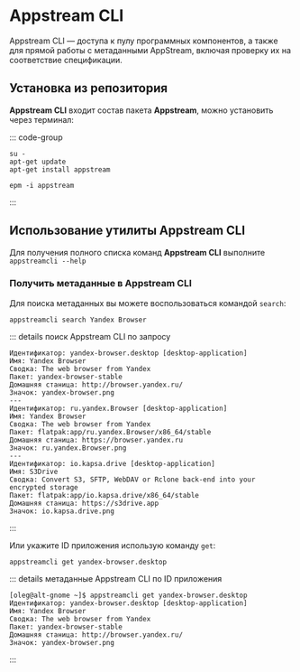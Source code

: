 # Appstream CLI

Appstream CLI — доступа к пулу программных компонентов, а также для прямой работы с метаданными AppStream, включая проверку их на соответствие спецификации.

## Установка из репозитория

**Appstream CLI** входит состав пакета **Appstream**, можно установить через терминал:

::: code-group

```shell[apt-get]
su -
apt-get update
apt-get install appstream
```

```shell[epm]
epm -i appstream
```

:::

## Использование утилиты Appstream CLI

Для получения полного списка команд **Appstream CLI** выполните `appstreamcli --help`

### Получить метаданные в Appstream CLI

Для поиска метаданных вы можете воспользоваться командой `search`:

```shell
appstreamcli search Yandex Browser
```

::: details поиск Appstream CLI по запросу

```shell
Идентификатор: yandex-browser.desktop [desktop-application]
Имя: Yandex Browser
Сводка: The web browser from Yandex
Пакет: yandex-browser-stable
Домашняя станица: http://browser.yandex.ru/
Значок: yandex-browser.png
---
Идентификатор: ru.yandex.Browser [desktop-application]
Имя: Yandex Browser
Сводка: The web browser from Yandex
Пакет: flatpak:app/ru.yandex.Browser/x86_64/stable
Домашняя станица: https://browser.yandex.ru
Значок: ru.yandex.Browser.png
---
Идентификатор: io.kapsa.drive [desktop-application]
Имя: S3Drive
Сводка: Convert S3, SFTP, WebDAV or Rclone back-end into your encrypted storage
Пакет: flatpak:app/io.kapsa.drive/x86_64/stable
Домашняя станица: https://s3drive.app
Значок: io.kapsa.drive.png
```

:::

Или укажите ID приложения использую команду `get`:

```shell
appstreamcli get yandex-browser.desktop
```

::: details метаданные Appstream CLI по ID приложения

```shell
[oleg@alt-gnome ~]$ appstreamcli get yandex-browser.desktop
Идентификатор: yandex-browser.desktop [desktop-application]
Имя: Yandex Browser
Сводка: The web browser from Yandex
Пакет: yandex-browser-stable
Домашняя станица: http://browser.yandex.ru/
Значок: yandex-browser.png
```

:::
